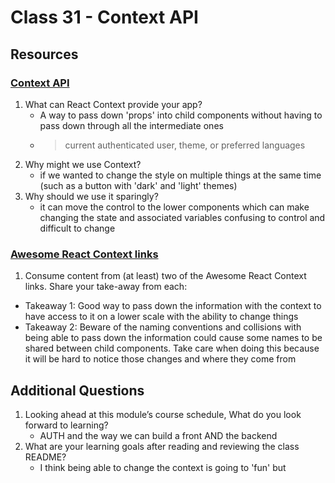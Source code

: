 # Class 31 - Context API

## Resources

### [Context API](https://reactjs.org/docs/context.html)

1. What can React Context provide your app?
    - A way to pass down 'props' into child components without having to pass down through all the intermediate ones
    - > current authenticated user, theme, or preferred languages
2. Why might we use Context?
    - if we wanted to change the style on multiple things at the same time (such as a button with 'dark' and 'light' themes)
3. Why should we use it sparingly?
    - it can move the control to the lower components which can make changing the state and associated variables confusing to control and difficult to change

### [Awesome React Context links](https://github.com/diegohaz/awesome-react-context)

1. Consume content from (at least) two of the Awesome React Context links. Share your take-away from each:
  - Takeaway 1: Good way to pass down the information with the context to have access to it on a lower scale with the ability to change things
  - Takeaway 2: Beware of the naming conventions and collisions with being able to pass down the information could cause some names to be shared between child components. Take care when doing this because it will be hard to notice those changes and where they come from

## Additional Questions

1. Looking ahead at this module’s course schedule, What do you look forward to learning?
    - AUTH and the way we can build a front AND the backend
2. What are your learning goals after reading and reviewing the class README?
    - I think being able to change the context is going to 'fun' but 
